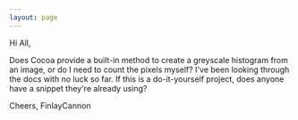 ```yaml
---
layout: page
---
```


Hi All,

Does Cocoa provide a built-in method to create a greyscale histogram from an image, or do I need to count the pixels myself? I've been looking through the docs with no luck so far. If this is a do-it-yourself project, does anyone have a snippet they're already using?

Cheers,
FinlayCannon

